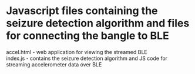 # Javascript files containing the seizure detection algorithm and files for connecting the bangle to BLE


accel.html  - web application for viewing the streamed BLE 
<br>
index.js - contains the seizure detection algorithm and JS code for streaming accelerometer data over BLE

